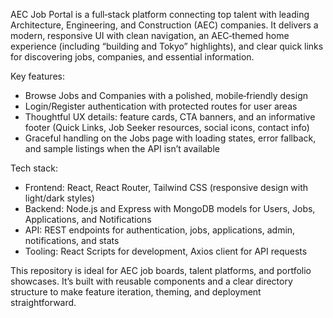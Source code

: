 AEC Job Portal is a full‑stack platform connecting top talent with leading Architecture, Engineering, and Construction (AEC) companies. It delivers a modern, responsive UI with clean navigation, an AEC‑themed home experience (including “building and Tokyo” highlights), and clear quick links for discovering jobs, companies, and essential information.

Key features:
- Browse Jobs and Companies with a polished, mobile‑friendly design
- Login/Register authentication with protected routes for user areas
- Thoughtful UX details: feature cards, CTA banners, and an informative footer (Quick Links, Job Seeker resources, social icons, contact info)
- Graceful handling on the Jobs page with loading states, error fallback, and sample listings when the API isn’t available

Tech stack:
- Frontend: React, React Router, Tailwind CSS (responsive design with light/dark styles)
- Backend: Node.js and Express with MongoDB models for Users, Jobs, Applications, and Notifications
- API: REST endpoints for authentication, jobs, applications, admin, notifications, and stats
- Tooling: React Scripts for development, Axios client for API requests

This repository is ideal for AEC job boards, talent platforms, and portfolio showcases. It’s built with reusable components and a clear directory structure to make feature iteration, theming, and deployment straightforward.
        
